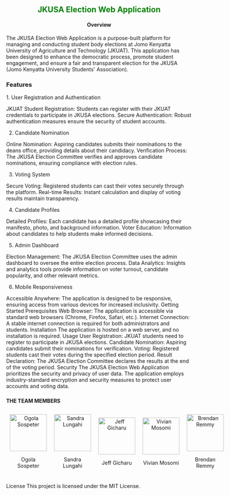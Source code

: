 <h2 align="center" style="color:Green">JKUSA Election Web Application</h2>

<h4 align="center">Overview</h4>

The JKUSA Election Web Application is a purpose-built platform for managing and conducting student body elections at Jomo Kenyatta University of Agriculture and Technology (JKUAT). This application has been designed to enhance the democratic process, promote student engagement, and ensure a fair and transparent election for the JKUSA (Jomo Kenyatta University Students' Association).

<h3> Features</h3>
1. User Registration and Authentication

JKUAT Student Registration: Students can register with their JKUAT credentials to participate in JKUSA elections.
Secure Authentication: Robust authentication measures ensure the security of student accounts.


2. Candidate Nomination

Online Nomination: Aspiring candidates submits their nominations to the deans office, providing details about their candidacy.
Verification Process: The JKUSA Election Committee verifies and approves candidate nominations, ensuring compliance with election rules.


3. Voting System

Secure Voting: Registered students can cast their votes securely through the platform.
Real-time Results: Instant calculation and display of voting results maintain transparency.


4. Candidate Profiles

Detailed Profiles: Each candidate has a detailed profile showcasing their manifesto, photo, and background information.
Voter Education: Information about candidates to help students make informed decisions.


5. Admin Dashboard

Election Management: The JKUSA Election Committee uses the admin dashboard to oversee the entire election process.
Data Analytics: Insights and analytics tools provide information on voter turnout, candidate popularity, and other relevant metrics.


6. Mobile Responsiveness

Accessible Anywhere: The application is designed to be responsive, ensuring access from various devices for increased inclusivity.
Getting Started
Prerequisites
Web Browser: The application is accessible via standard web browsers (Chrome, Firefox, Safari, etc.).
Internet Connection: A stable internet connection is required for both administrators and students.
Installation
The application is hosted on a web server, and no installation is required.
Usage
User Registration: JKUAT students need to register to participate in JKUSA elections.
Candidate Nomination: Aspiring candidates submit their nominations for verification.
Voting: Registered students cast their votes during the specified election period.
Result Declaration: The JKUSA Election Committee declares the results at the end of the voting period.
Security
The JKUSA Election Web Application prioritizes the security and privacy of user data. The application employs industry-standard encryption and security measures to protect user accounts and voting data.

<h3 align="center>Contributors.</h3>

This project was developed by a team of students from Jomo Kenyatta University of Agriculture and Technology (JKUAT) in the Department of Computing and Information Technology (CIT). 
The team members are:

<div align="center">
  <h4>THE TEAM MEMBERS</h4>
  <div style="display: flex; justify-content: space-around; align-items: center;">
    <div style="flex: 1; margin: 10px; text-align: center;">
      <img src="https://img.freepik.com/free-vector/mission-impossible-concept-illustration_114360-609.jpg?size=626&ext=jpg&uid=R68194178&ga=GA1.1.490597256.1696316941&semt=ais/" alt="Ogola Sospeter" width="100" height="100" style="border:50%">
      <p>Ogola Sospeter</p>
    </div>
    <div style="flex: 1; margin: 10px; text-align: center;">
      <img src="https://img.freepik.com/free-vector/coding-concept-illustration_114360-1155.jpg?size=626&ext=jpg&uid=R68194178&ga=GA1.1.490597256.1696316941&semt=ais/" alt="Sandra Lungahi" width="100" height="100">
      <p>Sandra Lungahi</p>
    </div>
    <div style="flex: 1; margin: 10px; text-align: center;">
      <img src="https://img.freepik.com/free-vector/professional-cartoon-businessman-background-ecological_1368-271.jpg?size=626&ext=jpg&uid=R68194178&ga=GA1.1.490597256.1696316941&semt=ais/" alt="Jeff Gicharu" width="100" height="100">
      <p>Jeff Gicharu</p>
    </div>
    <div style="flex: 1; margin: 10px; text-align: center;">
      <img src="https://img.freepik.com/free-vector/programmers-day-banner-design_1308-114298.jpg?size=626&ext=jpg&uid=R68194178&ga=GA1.1.490597256.1696316941&semt=ais/" alt="Vivian Mosomi" width="100" height="100">
      <p>Vivian Mosomi</p>
    </div>
    <div style="flex: 1; margin: 10px; text-align: center;">
      <img src="https://img.freepik.com/free-vector/online-games-addiction-concept-illustration_114360-1994.jpg?size=626&ext=jpg&uid=R68194178&ga=GA1.1.490597256.1696316941&semt=ais/" alt="Brendan Remmy" width="100" height="100">
      <p>Brendan Remmy</p>
    </div>
  </div>
</div>


License
This project is licensed under the MIT License.